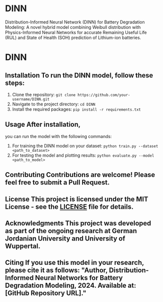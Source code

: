 # DINN
Distribution-Informed Neural Network (DINN) for Battery Degradation Modeling: A novel hybrid model combining Weibull distribution with Physics-Informed Neural Networks for accurate Remaining Useful Life (RUL) and State of Health (SOH) prediction of Lithium-ion batteries.

# DINN
## Installation To run the DINN model, follow these steps: 
1. Clone the repository:
    `git clone https://github.com/your-username/DINN.git`
2. Navigate to the project directory: 
    `cd DINN`
3. Install the required packages:
    `pip install -r requirements.txt`

## Usage After installation, 
you can run the model with the following commands: 
1. For training the DINN model on your dataset:
     `python train.py --dataset <path_to_dataset>`
2. For testing the model and plotting results:
     `python evaluate.py --model <path_to_model>`

## Contributing Contributions are welcome! Please feel free to submit a Pull Request. 
## License This project is licensed under the MIT License - see the [LICENSE](LICENSE) file for details. 
## Acknowledgments This project was developed as part of the ongoing research at German Jordanian University and University of Wuppertal. 
## Citing If you use this model in your research, please cite it as follows: "Author, Distribution-Informed Neural Networks for Battery Degradation Modeling, 2024. Available at: [GitHub Repository URL]."
